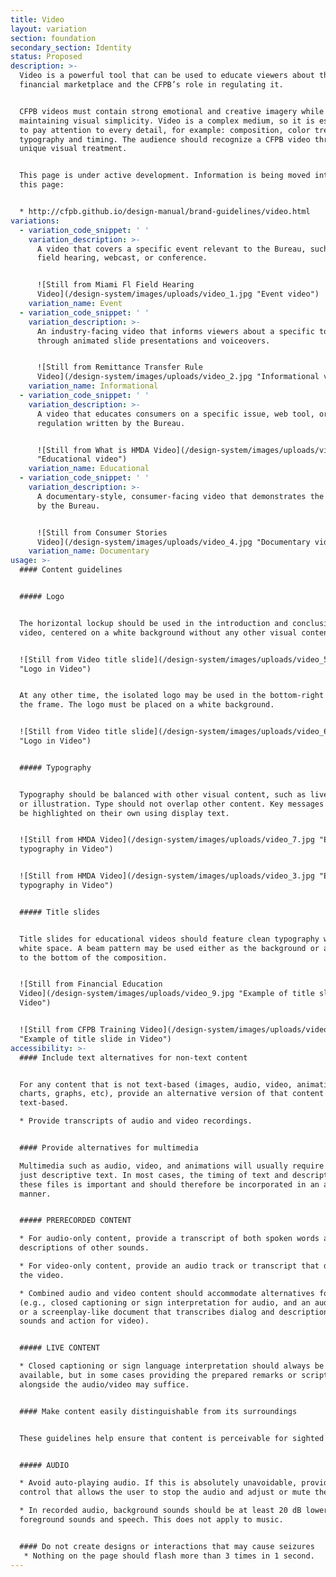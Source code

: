 ```yaml
---
title: Video
layout: variation
section: foundation
secondary_section: Identity
status: Proposed
description: >-
  Video is a powerful tool that can be used to educate viewers about the
  financial marketplace and the CFPB’s role in regulating it.


  CFPB videos must contain strong emotional and creative imagery while
  maintaining visual simplicity. Video is a complex medium, so it is essential
  to pay attention to every detail, for example: composition, color treatment,
  typography and timing. The audience should recognize a CFPB video through its
  unique visual treatment.


  This page is under active development. Information is being moved into it from
  this page:


  * http://cfpb.github.io/design-manual/brand-guidelines/video.html
variations:
  - variation_code_snippet: ' '
    variation_description: >-
      A video that covers a specific event relevant to the Bureau, such as a
      field hearing, webcast, or conference.


      ![Still from Miami Fl Field Hearing
      Video](/design-system/images/uploads/video_1.jpg "Event video")
    variation_name: Event
  - variation_code_snippet: ' '
    variation_description: >-
      An industry-facing video that informs viewers about a specific topic
      through animated slide presentations and voiceovers.


      ![Still from Remittance Transfer Rule
      Video](/design-system/images/uploads/video_2.jpg "Informational video")
    variation_name: Informational
  - variation_code_snippet: ' '
    variation_description: >-
      A video that educates consumers on a specific issue, web tool, or
      regulation written by the Bureau.


      ![Still from What is HMDA Video](/design-system/images/uploads/video_3.jpg
      "Educational video")
    variation_name: Educational
  - variation_code_snippet: ' '
    variation_description: >-
      A documentary-style, consumer-facing video that demonstrates the work done
      by the Bureau.


      ![Still from Consumer Stories
      Video](/design-system/images/uploads/video_4.jpg "Documentary video")
    variation_name: Documentary
usage: >-
  #### Content guidelines


  ##### Logo


  The horizontal lockup should be used in the introduction and conclusion of a
  video, centered on a white background without any other visual content.


  ![Still from Video title slide](/design-system/images/uploads/video_5.jpg
  "Logo in Video")


  At any other time, the isolated logo may be used in the bottom-right corner of
  the frame. The logo must be placed on a white background.


  ![Still from Video title slide](/design-system/images/uploads/video_6.jpg
  "Logo in Video")


  ##### Typography


  Typography should be balanced with other visual content, such as live footage
  or illustration. Type should not overlap other content. Key messages can also
  be highlighted on their own using display text.


  ![Still from HMDA Video](/design-system/images/uploads/video_7.jpg "Example of
  typography in Video")


  ![Still from HMDA Video](/design-system/images/uploads/video_3.jpg "Example of
  typography in Video")


  ##### Title slides


  Title slides for educational videos should feature clean typography with ample
  white space. A beam pattern may be used either as the background or anchored
  to the bottom of the composition.


  ![Still from Financial Education
  Video](/design-system/images/uploads/video_9.jpg "Example of title slide in
  Video")


  ![Still from CFPB Training Video](/design-system/images/uploads/video_10.jpg
  "Example of title slide in Video")
accessibility: >-
  #### Include text alternatives for non-text content


  For any content that is not text-based (images, audio, video, animations,
  charts, graphs, etc), provide an alternative version of that content that is
  text-based.

  * Provide transcripts of audio and video recordings.


  #### Provide alternatives for multimedia

  Multimedia such as audio, video, and animations will usually require more than
  just descriptive text. In most cases, the timing of text and descriptions in
  these files is important and should therefore be incorporated in an accessible
  manner.


  ##### PRERECORDED CONTENT

  * For audio-only content, provide a transcript of both spoken words and
  descriptions of other sounds.

  * For video-only content, provide an audio track or transcript that describes
  the video.

  * Combined audio and video content should accommodate alternatives for both
  (e.g., closed captioning or sign interpretation for audio, and an audio track
  or a screenplay-like document that transcribes dialog and descriptions of
  sounds and action for video).


  ##### LIVE CONTENT

  * Closed captioning or sign language interpretation should always be
  available, but in some cases providing the prepared remarks or script
  alongside the audio/video may suffice.


  #### Make content easily distinguishable from its surroundings


  These guidelines help ensure that content is perceivable for sighted users.


  ##### AUDIO

  * Avoid auto-playing audio. If this is absolutely unavoidable, provide a
  control that allows the user to stop the audio and adjust or mute the volume.

  * In recorded audio, background sounds should be at least 20 dB lower than
  foreground sounds and speech. This does not apply to music.


  #### Do not create designs or interactions that may cause seizures
   * Nothing on the page should flash more than 3 times in 1 second.
---
```


